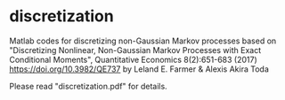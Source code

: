 # discretization
Matlab codes for discretizing non-Gaussian Markov processes
based on "Discretizing Nonlinear, Non-Gaussian Markov Processes with Exact Conditional Moments", Quantitative Economics 8(2):651-683 (2017)
https://doi.org/10.3982/QE737
by Leland E. Farmer & Alexis Akira Toda

Please read "discretization.pdf" for details.
